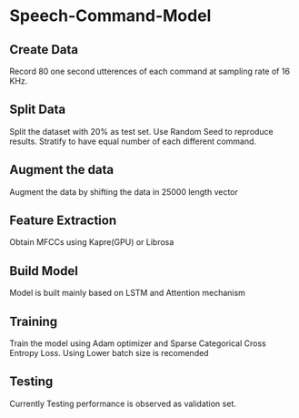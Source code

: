# Speech-Command-Model

## Create Data
Record 80 one second utterences of each command at sampling rate of 16 KHz.

## Split Data
Split the dataset with 20% as test set.
Use Random Seed to reproduce results.
Stratify to have equal number of each different command.

## Augment the data
Augment the data by shifting the data in 25000 length vector

## Feature Extraction
Obtain MFCCs using Kapre(GPU) or Librosa

## Build Model
Model is built mainly based on LSTM and Attention mechanism

## Training
Train the model using Adam optimizer and Sparse Categorical Cross Entropy Loss.
Using Lower batch size is recomended

## Testing
Currently Testing performance is observed as validation set.
